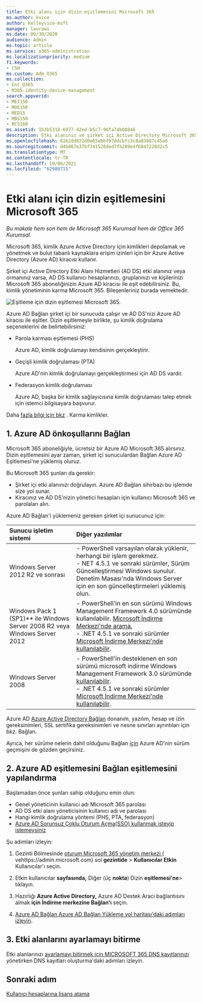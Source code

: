 ```yaml
---
title: Etki alanı için dizin eşitlemesini Microsoft 365
ms.author: kvice
author: kelleyvice-msft
manager: laurawi
ms.date: 09/30/2020
audience: Admin
ms.topic: article
ms.service: o365-administration
ms.localizationpriority: medium
f1.keywords:
- CSH
ms.custom: Adm_O365
ms.collection:
- Ent_O365
- M365-identity-device-management
search.appverid:
- MET150
- MOE150
- MED15
- MBS150
- BCS160
ms.assetid: 1b3b5318-6977-42ed-b5c7-96fa74b08846
description: Etki alanınız ve şirket içi Active Directory Microsoft 365 arasında dizin eşitlemesi ayarlamayı öğrenin.
ms.openlocfilehash: 61b2dd822d0e65ebbf97ddcbfc3c8a03887c45a6
ms.sourcegitcommit: d4b867e37bf741528ded7fb289e4f6847228d2c5
ms.translationtype: MT
ms.contentlocale: tr-TR
ms.lasthandoff: 10/06/2021
ms.locfileid: "62988715"
---
```

# <a name="set-up-directory-synchronization-for-microsoft-365"></a>Etki alanı için dizin eşitlemesini Microsoft 365

*Bu makale hem son hem de Microsoft 365 Kurumsal hem de Office 365 Kurumsal.*

Microsoft 365, kimlik Azure Active Directory için kimlikleri depolamak ve yönetmek ve bulut tabanlı kaynaklara erişim izinleri için bir Azure Active Directory (Azure AD) kiracısı kullanır. 

Şirket içi Active Directory Etki Alanı Hizmetleri (AD DS) etki alanınız veya ormanınız varsa, AD DS kullanıcı hesaplarınızı, gruplarınızı ve kişilerinizi Microsoft 365 aboneliğinizin Azure AD kiracısı ile eşit edebilirsiniz. Bu, kimlik yönetiminin karma Microsoft 365. Bileşenleriniz burada vemektedir.

![Eşitleme için dizin eşitlemesi Microsoft 365.](../media/about-microsoft-365-identity/hybrid-identity.png)

Azure AD Bağlan şirket içi bir sunucuda çalışır ve AD DS'nizi Azure AD kiracısı ile eşitler. Dizin eşitlemeyle birlikte, şu kimlik doğrulama seçeneklerini de belirtebilirsiniz:

- Parola karması eşitlemesi (PHS)

  Azure AD, kimlik doğrulamayı kendisinin gerçekleştirir.

- Geçişli kimlik doğrulaması (PTA)

  Azure AD'nin kimlik doğrulamayı gerçekleştirmesi için AD DS vardır.

- Federasyon kimlik doğrulaması

  Azure AD, başka bir kimlik sağlayıcısına kimlik doğrulaması talep etmek için istemci bilgisayara başvurur.

Daha [fazla bilgi için bkz](plan-for-directory-synchronization.md) . Karma kimlikler.
  
## <a name="1-review-prerequisites-for-azure-ad-connect"></a>1. Azure AD önkoşullarını Bağlan

Microsoft 365 aboneliğiyle, ücretsiz bir Azure AD Microsoft 365 alırsınız. Dizin eşitlemesini ayar zaman, şirket içi sunuculardan Bağlan Azure AD Eşitlemesi'ne yüklemiş oluruz.
  
Bu Microsoft 365 şunları da gerekir:
  
- Şirket içi etki alanınızı doğrulayın. Azure AD Bağlan sihirbazı bu işlemde size yol sunar.
- Kiracınız ve AD DS'nizin yönetici hesapları için kullanıcı Microsoft 365 ve parolaları alın.

Azure AD Bağlan'i yüklemeniz gereken şirket içi sunucunuz için:
  
|**Sunucu işletim sistemi**|**Diğer yazılımlar**|
|:-----|:-----|
|Windows Server 2012 R2 ve sonrası | - PowerShell varsayılan olarak yüklenir, herhangi bir işlem gerekmez.  <br> - NET 4.5.1 ve sonraki sürümler, Sürüm Güncelleştirmesi Windows sunulur. Denetim Masası'nda Windows Server için en son güncelleştirmeleri yüklemiş olun. |
|Windows Pack 1 (SP1)** ile Windows Server 2008 R2 veya Windows Server 2012 | - PowerShell'in en son sürümü Windows Management Framework 4.0 sürümünde kullanılabilir. [Microsoft İndirme Merkezi'nde arama.](https://go.microsoft.com/fwlink/p/?LinkId=717996)  <br> - .NET 4.5.1 ve sonraki sürümler [Microsoft İndirme Merkezi'nde kullanılabilir](https://go.microsoft.com/fwlink/p/?LinkId=717996). |
|Windows Server 2008 | - PowerShell'in desteklenen en son sürümü microsoft indirme Windows Management Framework 3.0 sürümünde [kullanılabilir](https://go.microsoft.com/fwlink/p/?LinkId=717996).  <br> - .NET 4.5.1 ve sonraki sürümler [Microsoft İndirme Merkezi'nde kullanılabilir](https://go.microsoft.com/fwlink/p/?LinkId=717996). |

Azure AD [Azure Active Directory Bağlan](/azure/active-directory/hybrid/how-to-connect-install-prerequisites) donanım, yazılım, hesap ve izin gereksinimleri, SSL sertifika gereksinimleri ve nesne sınırları ayrıntıları için bkz. Bağlan.
  
Ayrıca, her sürüme nelerin dahil olduğunu Bağlan [için](/azure/active-directory/hybrid/reference-connect-version-history) Azure AD'nin sürüm geçmişini de gözden geçirsiniz.

## <a name="2-install-azure-ad-connect-and-configure-directory-synchronization"></a>2. Azure AD eşitlemesini Bağlan eşitlemesini yapılandırma

Başlamadan önce şunları sahip olduğunu emin olun:

- Genel yöneticinin kullanıcı adı Microsoft 365 parolası
- AD DS etki alanı yöneticisinin kullanıcı adı ve parolası
- Hangi kimlik doğrulama yöntemi (PHS, PTA, federasyon)
- [Azure AD Sorunsuz Çoklu Oturum Açma(SSO) kullanmak isteyip istemeysiniz](/azure/active-directory/hybrid/how-to-connect-sso)

Şu adımları izleyin:

1. Gezinti Bölmesinde [oturum Microsoft 365 yönetim merkezi (](https://admin.microsoft.com) vehttps://admin.microsoft.com) sol **gezintide** \> **Kullanıcılar Etkin** Kullanıcılar'ı seçin.
2. Etkin kullanıcılar **sayfasında,** Diğer (üç **nokta**) Dizin **eşitlemesi'ne**\> tıklayın.
  
3. Hazırlığı **Azure Active Directory,** Azure AD Destek Aracı bağlantısını almak **için İndirme merkezine Bağlan'ı** seçin. 
4. [Azure AD Bağlan Azure AD Bağlan Yükleme yol haritası'daki adımları izleyin](/azure/active-directory/hybrid/how-to-connect-install-roadmap).

## <a name="3-finish-setting-up-domains"></a>3. Etki alanlarını ayarlamayı bitirme

Etki alanlarınızı [ayarlamayı bitirmek için MICROSOFT 365 DNS kayıtlarınızı](/office365/admin/get-help-with-domains/create-dns-records-at-any-dns-hosting-provider) yönetirken DNS kayıtları oluşturma'daki adımları izleyin.

## <a name="next-step"></a>Sonraki adım

[Kullanıcı hesaplarına lisans atama](assign-licenses-to-user-accounts.md)